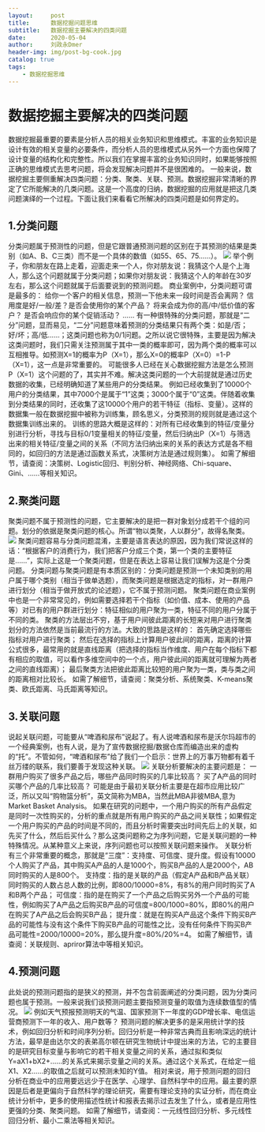 ```yaml
---
layout:     post
title:      数据挖掘问题思维
subtitle:   数据挖掘主要解决的四类问题
date:       2020-05-04
author:     刘政永Dmer
header-img: img/post-bg-cook.jpg
catalog: true
tags:
    - 数据挖掘思维
---
```

# 数据挖掘主要解决的四类问题
数据挖掘最重要的要素是分析人员的相关业务知识和思维模式。丰富的业务知识是设计有效的相关变量的必要条件，而分析人员的思维模式从另外一个方面也保障了设计变量的结构化和完整性。所以我们在掌握丰富的业务知识同时，如果能够按照正确的思维模式去思考问题，将会发现解决问题并不是很困难的。
一般来说，数据挖掘主要侧重解决四类问题：分类、聚类、关联、预测。数据挖掘非常清晰的界定了它所能解决的几类问题。这是一个高度的归纳，数据挖掘的应用就是把这几类问题演绎的一个过程。下面让我们来看看它所解决的四类问题是如何界定的。
##  1.分类问题
分类问题属于预测性的问题，但是它跟普通预测问题的区别在于其预测的结果是类别（如A、B、C三类）而不是一个具体的数值（如55、65、75……）。
![]({{site.baseurl}}/img/post-bg-classification.jpg)
举个例子，你和朋友在路上走着，迎面走来一个人，你对朋友说：我猜这个人是个上海人，那么这个问题就属于分类问题；如果你对朋友说：我猜这个人的年龄在30岁左右，那么这个问题就属于后面要说到的预测问题。
商业案例中，分类问题可谓是最多的：
给你一个客户的相关信息，预测一下他未来一段时间是否会离网？
信用度是好/一般/差？是否会使用你的某个产品？
将来会成为你的高/中/低价值的客户？
是否会响应你的某个促销活动？
……
有一种很特殊的分类问题，那就是“二分”问题，显而易见，“二分”问题意味着预测的分类结果只有两个类：如是/否；好/坏；高/低……；这类问题也称为0/1问题。之所以说它很特殊，主要是因为解决这类问题时，我们只需关注预测属于其中一类的概率即可，因为两个类的概率可以互相推导。如预测X=1的概率为P（X=1），那么X=0的概率P（X=0）=1-P（X=1），这一点是非常重要的。
可能很多人已经在关心数据挖掘方法是怎么预测P（X=1）这个问题的了，其实并不难。解决这类问题的一个大前提就是通过历史数据的收集，已经明确知道了某些用户的分类结果。
例如已经收集到了10000个用户的分类结果，其中7000个是属于“1”这类；3000个属于“0”这类。伴随着收集到分类结果的同时，还收集了这10000个用户的若干特征（指标、变量）。这样的数据集一般在数据挖掘中被称为训练集，顾名思义，分类预测的规则就是通过这个数据集训练出来的。
训练的思路大概是这样的：对所有已经收集到的特征/变量分别进行分析，寻找与目标0/1变量相关的特征/变量，然后归纳出P（X=1）与筛选出来的相关特征/变量之间的关系（不同方法归纳出来的关系的表达方式是各不相同的，如回归的方法是通过函数关系式，决策树方法是通过规则集）。
如需了解细节，请查阅：决策树、Logistic回归、判别分析、神经网络、Chi-square、Gini、……等相关知识。
##  2.聚类问题
聚类问题不属于预测性的问题，它主要解决的是把一群对象划分成若干个组的问题。划分的依据是聚类问题的核心。所谓“物以类聚，人以群分”，故得名聚类。
![]({{site.baseurl}}/img/post-bg-cluster.jpg)
聚类问题容易与分类问题混淆，主要是语言表达的原因，因为我们常说这样的话：“根据客户的消费行为，我们把客户分成三个类，第一个类的主要特征是……”，实际上这是一个聚类问题，但是在表达上容易让我们误解为这是个分类问题。
分类问题与聚类问题是有本质区别的：分类问题是预测一个未知类别的用户属于哪个类别（相当于做单选题），而聚类问题是根据选定的指标，对一群用户进行划分（相当于做开放式的论述题），它不属于预测问题。
聚类问题在商业案例中也是一个非常常见的，例如需要选择若干个指标（如价值、成本、使用的产品等）对已有的用户群进行划分：特征相似的用户聚为一类，特征不同的用户分属于不同的类。
聚类的方法层出不穷，基于用户间彼此距离的长短来对用户进行聚类划分的方法依然是当前最流行的方法。大致的思路是这样的：
首先确定选择哪些指标对用户进行聚类；
然后在选择的指标上计算用户彼此间的距离，距离的计算公式很多，最常用的就是直线距离（把选择的指标当作维度、用户在每个指标下都有相应的取值，可以看作多维空间中的一个点，用户彼此间的距离就可理解为两者之间的直线距离）；
最后聚类方法把彼此距离比较短的用户聚为一类，类与类之间的距离相对比较长。
如需了解细节，请查阅：聚类分析、系统聚类、K-means聚类、欧氏距离、马氏距离等知识。
##  3.关联问题
说起关联问题，可能要从“啤酒和尿布”说起了。有人说啤酒和尿布是沃尔玛超市的一个经典案例，也有人说，是为了宣传数据挖掘/数据仓库而编造出来的虚构的“托”。不管如何，“啤酒和尿布”给了我们一个启示：世界上的万事万物都有着千丝万缕的联系，我们要善于发现这种关联。
![]({{site.baseurl}}/img/post-bg-relation.jpg)
关联分析要解决的主要问题是：
一群用户购买了很多产品之后，哪些产品同时购买的几率比较高？
买了A产品的同时买哪个产品的几率比较高？
可能是由于最初关联分析主要是在超市应用比较广泛，所以又叫“购物篮分析”，英文简称为MBA，当然此MBA非彼MBA,意为Market Basket Analysis。
如果在研究的问题中，一个用户购买的所有产品假定是同时一次性购买的，分析的重点就是所有用户购买的产品之间关联性；如果假定一个用户购买的产品的时间是不同的，而且分析时需要突出时间先后上的关联，如先买了什么，然后后买什么？那么这类问题称之为序列问题，它是关联问题的一种特殊情况。从某种意义上来说，序列问题也可以按照关联问题来操作。
关联分析有三个非常重要的概念，那就是“三度”：支持度、可信度、提升度。假设有10000个人购买了产品，其中购买A产品的人是1000个，购买B产品的人是2000个，AB同时购买的人是800个。
支持度：指的是关联的产品（假定A产品和B产品关联）同时购买的人数占总人数的比例，即800/10000=8%，有8%的用户同时购买了A和B两个产品；
可信度：指的是在购买了一个产品之后购买另外一个产品的可能性，例如购买了A产品之后购买B产品的可信度=800/1000=80%，即80%的用户在购买了A产品之后会购买B产品；
提升度：就是在购买A产品这个条件下购买B产品的可能性与没有这个条件下购买B产品的可能性之比，没有任何条件下购买B产品可能性=2000/10000=20%，那么提升度=80%/20%=4。
如需了解细节，请查阅：关联规则、apriror算法中等相关知识。
##  4.预测问题
此处说的预测问题指的是狭义的预测，并不包含前面阐述的分类问题，因为分类问题也属于预测。一般来说我们谈预测问题主要指预测变量的取值为连续数值型的情况。
![]({{site.baseurl}}/img/post-bg-regression.jpg)
例如天气预报预测明天的气温、国家预测下一年度的GDP增长率、电信运营商预测下一年的收入、用户数等？
预测问题的解决更多的是采用统计学的技术，例如回归分析和时间序列分析。回归分析是一种非常古典而且影响深远的统计方法，最早是由达尔文的表弟高尔顿在研究生物统计中提出来的方法，它的主要目的是研究目标变量与影响它的若干相关变量之间的关系，通过拟和类似Y=aX1+bX2+……的关系式来揭示变量之间的关系。通过这个关系式，在给定一组X1、X2……的取值之后就可以预测未知的Y值。
相对来说，用于预测问题的回归分析在商业中的应用要远远少于在医学、心理学、自然科学中的应用。最主要的原因是后者是更偏向于自然科学的理论研究，需要有理论支持的实证分析，而在商业统计分析中，更多的使用描述性统计和报表去揭示过去发生了什么，或者是应用性更强的分类、聚类问题。
如需了解细节，请查阅：一元线性回归分析、多元线性回归分析、最小二乘法等相关知识。
